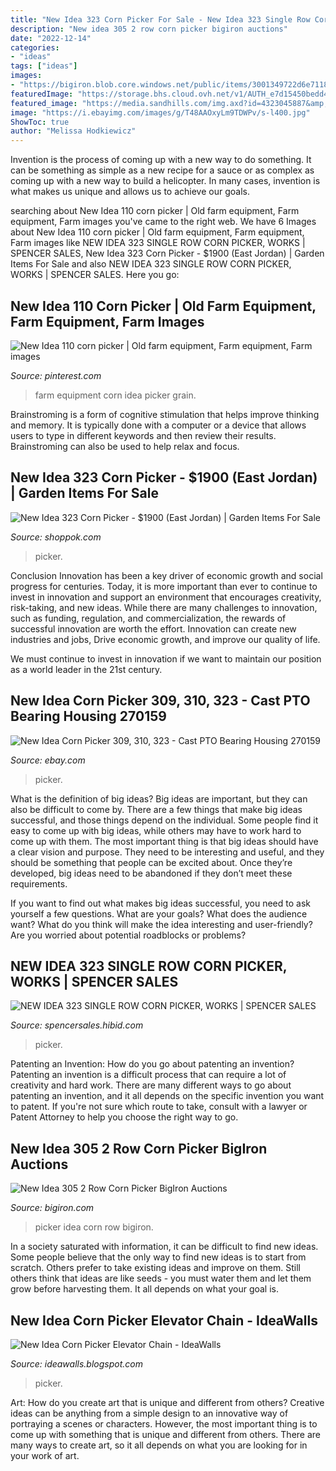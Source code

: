 ```yaml
---
title: "New Idea 323 Corn Picker For Sale - New Idea 323 Single Row Corn Picker, Works"
description: "New idea 305 2 row corn picker bigiron auctions"
date: "2022-12-14"
categories:
- "ideas"
tags: ["ideas"]
images:
- "https://bigiron.blob.core.windows.net/public/items/3001349722d6e71180c200155d746513/newidea3052rowcornpicker-7.jpg"
featuredImage: "https://storage.bhs.cloud.ovh.net/v1/AUTH_e7d15450bedd40b9b599e075527df3cb/centralmich/fNew_Idea_323_Corn_Picker__1900_East_Jord_5990076782f4b.jpg"
featured_image: "https://media.sandhills.com/img.axd?id=4323045887&amp;wid=&amp;p=&amp;ext=&amp;w=0&amp;h=0&amp;t=&amp;lp=&amp;c=True&amp;wt=False&amp;sz=Max&amp;rt=0&amp;checksum=hCpwyuyvknyKrgKwt0IiN6mFjvrzC5Pu"
image: "https://i.ebayimg.com/images/g/T48AAOxyLm9TDWPv/s-l400.jpg"
ShowToc: true
author: "Melissa Hodkiewicz"
---
```



Invention is the process of coming up with a new way to do something. It can be something as simple as a new recipe for a sauce or as complex as coming up with a new way to build a helicopter. In many cases, invention is what makes us unique and allows us to achieve our goals.

	

		
searching about New Idea 110 corn picker | Old farm equipment, Farm equipment, Farm images you've came to the right web. We have 6 Images about New Idea 110 corn picker | Old farm equipment, Farm equipment, Farm images like NEW IDEA 323 SINGLE ROW CORN PICKER, WORKS | SPENCER SALES, New Idea 323 Corn Picker - $1900 (East Jordan) | Garden Items For Sale and also NEW IDEA 323 SINGLE ROW CORN PICKER, WORKS | SPENCER SALES. Here you go:
		
    
## New Idea 110 Corn Picker | Old Farm Equipment, Farm Equipment, Farm Images

<img loading=lazy src="https://i.pinimg.com/originals/00/0b/9a/000b9a57248af3e3f2d13e20a2c565e2.jpg" onerror="this.onerror=null;this.src='https://tse2.mm.bing.net/th?id=OIP.ach91OIKfvTtiISjNCMzmQHaFj&amp;pid=15.1';" alt="New Idea 110 corn picker | Old farm equipment, Farm equipment, Farm images">

_Source: pinterest.com_

>farm equipment corn idea picker grain. 

	

Brainstroming is a form of cognitive stimulation that helps improve thinking and memory. It is typically done with a computer or a device that allows users to type in different keywords and then review their results. Brainstroming can also be used to help relax and focus.

    
## New Idea 323 Corn Picker - $1900 (East Jordan) | Garden Items For Sale

<img loading=lazy src="https://storage.bhs.cloud.ovh.net/v1/AUTH_e7d15450bedd40b9b599e075527df3cb/centralmich/fNew_Idea_323_Corn_Picker__1900_East_Jord_5990076782f4b.jpg" onerror="this.onerror=null;this.src='https://tse4.mm.bing.net/th?id=OIP.472O3zCl0VBvcOTvgoayMAHaGQ&amp;pid=15.1';" alt="New Idea 323 Corn Picker - $1900 (East Jordan) | Garden Items For Sale">

_Source: shoppok.com_

>picker. 

	

Conclusion
Innovation has been a key driver of economic growth and social progress for centuries. Today, it is more important than ever to continue to invest in innovation and support an environment that encourages creativity, risk-taking, and new ideas.
While there are many challenges to innovation, such as funding, regulation, and commercialization, the rewards of successful innovation are worth the effort. Innovation can create new industries and jobs, Drive economic growth, and improve our quality of life.

We must continue to invest in innovation if we want to maintain our position as a world leader in the 21st century.

    
## New Idea Corn Picker 309, 310, 323 - Cast PTO Bearing Housing 270159

<img loading=lazy src="https://i.ebayimg.com/images/g/T48AAOxyLm9TDWPv/s-l400.jpg" onerror="this.onerror=null;this.src='https://tse4.mm.bing.net/th?id=OIP.KNxXSsoJnHbgxmC9O0ZMmAAAAA&amp;pid=15.1';" alt="New Idea Corn Picker 309, 310, 323 - Cast PTO Bearing Housing 270159">

_Source: ebay.com_

>picker. 

	

What is the definition of big ideas?
Big ideas are important, but they can also be difficult to come by. There are a few things that make big ideas successful, and those things depend on the individual. Some people find it easy to come up with big ideas, while others may have to work hard to come up with them.
The most important thing is that big ideas should have a clear vision and purpose. They need to be interesting and useful, and they should be something that people can be excited about. Once they’re developed, big ideas need to be abandoned if they don’t meet these requirements.

If you want to find out what makes big ideas successful, you need to ask yourself a few questions. What are your goals? What does the audience want? What do you think will make the idea interesting and user-friendly? Are you worried about potential roadblocks or problems?

    
## NEW IDEA 323 SINGLE ROW CORN PICKER, WORKS | SPENCER SALES

<img loading=lazy src="https://media.sandhills.com/img.axd?id=4323045887&amp;wid=&amp;p=&amp;ext=&amp;w=0&amp;h=0&amp;t=&amp;lp=&amp;c=True&amp;wt=False&amp;sz=Max&amp;rt=0&amp;checksum=hCpwyuyvknyKrgKwt0IiN6mFjvrzC5Pu" onerror="this.onerror=null;this.src='https://tse4.mm.bing.net/th?id=OIP.qRSj4R5x-02QX_vYIOcmsgHaE7&amp;pid=15.1';" alt="NEW IDEA 323 SINGLE ROW CORN PICKER, WORKS | SPENCER SALES">

_Source: spencersales.hibid.com_

>picker. 

	

Patenting an Invention: How do you go about patenting an invention?
Patenting an invention is a difficult process that can require a lot of creativity and hard work. There are many different ways to go about patenting an invention, and it all depends on the specific invention you want to patent. If you're not sure which route to take, consult with a lawyer or Patent Attorney to help you choose the right way to go.

    
## New Idea 305 2 Row Corn Picker BigIron Auctions

<img loading=lazy src="https://bigiron.blob.core.windows.net/public/items/3001349722d6e71180c200155d746513/newidea3052rowcornpicker-7.jpg" onerror="this.onerror=null;this.src='https://tse2.mm.bing.net/th?id=OIP.5MAwWTSORLkHMPP6nf88NgHaFj&amp;pid=15.1';" alt="New Idea 305 2 Row Corn Picker BigIron Auctions">

_Source: bigiron.com_

>picker idea corn row bigiron. 

	

In a society saturated with information, it can be difficult to find new ideas. Some people believe that the only way to find new ideas is to start from scratch. Others prefer to take existing ideas and improve on them. Still others think that ideas are like seeds - you must water them and let them grow before harvesting them. It all depends on what your goal is.

    
## New Idea Corn Picker Elevator Chain - IdeaWalls

<img loading=lazy src="https://staticp.lancasterfarminglocator.com/media/catalog/product/cache/1/image/9df78eab33525d08d6e5fb8d27136e95/W/I/WIN_20170810_08_56_47_Pro.jpg" onerror="this.onerror=null;this.src='https://tse2.mm.bing.net/th?id=OIP.PV8EqZQCuy9FcyV9IXqihwHaEK&amp;pid=15.1';" alt="New Idea Corn Picker Elevator Chain - IdeaWalls">

_Source: ideawalls.blogspot.com_

>picker. 

	

Art: How do you create art that is unique and different from others?
Creative ideas can be anything from a simple design to an innovative way of portraying a scenes or characters. However, the most important thing is to come up with something that is unique and different from others. There are many ways to create art, so it all depends on what you are looking for in your work of art.


